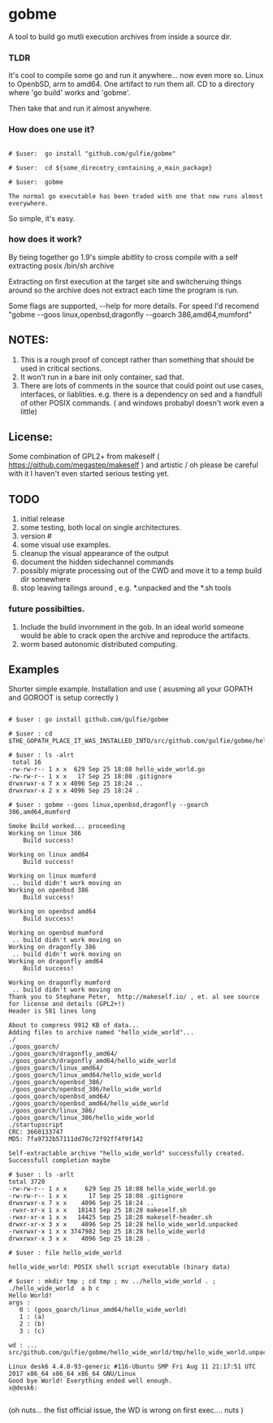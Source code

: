 # gobme
A tool to build go mutli execution archives from inside a source dir.


### TLDR
It's cool to compile some go and run it anywhere... now even more so.  Linux to OpenbSD, arm to amd64.  One artifact to run them all.   CD to a directory where 'go build' works and 'gobme'. 

Then take that and run it almost anywhere. 



### How does one use it? 

```

# $user:  go install "github.com/gulfie/gobme"

# $user:  cd ${some_direcotry_containing_a_main_package} 

# $user:  gobme 

The normal go executable has been traded with one that now runs almost everywhere. 

```

So simple, it's easy. 


### how does it work? 

By tieing together go 1.9's simple abitlity to cross compile with a self extracting posix /bin/sh archive

Extracting on first execution at the target site and switcheruing things around so the archive does not extract each time the program is run. 

Some flags are supported, --help for more details.   For speed I'd recomend "gobme --goos linux,openbsd,dragonfly --goarch 386,amd64,mumford"


## NOTES: 

1. This is a rough proof of concept rather than something that should be used in critical sections.
2. It won't run in a bare init only container, sad that. 
3. There are lots of comments in the source that could point out use cases, interfaces, or liablities.  e.g. there is a dependency on sed and a handfull of other POSIX commands.  ( and windows probabyl doesn't work even a little) 


## License:

Some combination of GPL2+ from makeself ( https://github.com/megastep/makeself ) and artistic / oh please be careful with it I haven't even started serious testing yet. 



## TODO


1. initial release 
2. some testing, both local on single architectures. 
3. version # 
4. some visual use examples. 
5. cleanup the visual appearance of the output
6. document the hidden sidechannel commands
7. possibly migrate processing out of the CWD and move it to a temp build dir somewhere
8. stop leaving tailings around , e.g. *.unpacked and the *.sh tools 


### future possibilties. 

1. Include the build invornment in the gob. In an ideal world someone would be able to crack open the archive and reproduce the artifacts. 
2. worm based autonomic distributed computing. 


## Examples


Shorter simple example.  Installation and use ( asusming all your GOPATH and GOROOT is setup correctly ) 

```

# $user : go install github.com/gulfie/gobme

# $user : cd $THE_GOPATH_PLACE_IT_WAS_INSTALLED_INTO/src/github.com/gulfie/gobme/hello_wide_world/

# $user : ls -alrt 
 total 16
-rw-rw-r-- 1 x x  629 Sep 25 18:08 hello_wide_world.go
-rw-rw-r-- 1 x x   17 Sep 25 18:08 .gitignore
drwxrwxr-x 7 x x 4096 Sep 25 18:24 ..
drwxrwxr-x 2 x x 4096 Sep 25 18:24 .

# $user : gobme --goos linux,openbsd,dragonfly --goarch 386,amd64,mumford

Smoke Build worked... proceeding
Working on linux 386
    Build success!

Working on linux amd64
    Build success!

Working on linux mumford
 .. build didn't work moving on
Working on openbsd 386
    Build success!

Working on openbsd amd64
    Build success!

Working on openbsd mumford
 .. build didn't work moving on
Working on dragonfly 386
 .. build didn't work moving on
Working on dragonfly amd64
    Build success!

Working on dragonfly mumford
 .. build didn't work moving on
Thank you to Stephane Peter,  http://makeself.io/ , et. al see source for license and details (GPL2+!)
Header is 581 lines long

About to compress 9912 KB of data...
Adding files to archive named "hello_wide_world"...
./
./goos_goarch/
./goos_goarch/dragonfly_amd64/
./goos_goarch/dragonfly_amd64/hello_wide_world
./goos_goarch/linux_amd64/
./goos_goarch/linux_amd64/hello_wide_world
./goos_goarch/openbsd_386/
./goos_goarch/openbsd_386/hello_wide_world
./goos_goarch/openbsd_amd64/
./goos_goarch/openbsd_amd64/hello_wide_world
./goos_goarch/linux_386/
./goos_goarch/linux_386/hello_wide_world
./startupscript
CRC: 3660133747
MD5: 7fa9732b57111dd70c72f92ff4f9f142

Self-extractable archive "hello_wide_world" successfully created.
Successfull completion maybe

# $user : ls -arlt 
total 3720
-rw-rw-r-- 1 x x     629 Sep 25 18:08 hello_wide_world.go
-rw-rw-r-- 1 x x      17 Sep 25 18:08 .gitignore
drwxrwxr-x 7 x x    4096 Sep 25 18:24 ..
-rwxr-xr-x 1 x x   18143 Sep 25 18:28 makeself.sh
-rwxr-xr-x 1 x x   14425 Sep 25 18:28 makeself-header.sh
drwxr-xr-x 3 x x    4096 Sep 25 18:28 hello_wide_world.unpacked
-rwxrwxr-x 1 x x 3747982 Sep 25 18:28 hello_wide_world
drwxrwxr-x 3 x x    4096 Sep 25 18:28 .
 
# $user : file hello_wide_world

hello_wide_world: POSIX shell script executable (binary data)

# $user : mkdir tmp ; cd tmp ; mv ../hello_wide_world . ; ./hello_wide_world  a b c 
Hello World!
args : 
   0 : (goos_goarch/linux_amd64/hello_wide_world)
   1 : (a)
   2 : (b)
   3 : (c)

wd : ... src/github.com/gulfie/gobme/hello_wide_world/tmp/hello_wide_world.unpacked

Linux desk6 4.4.0-93-generic #116-Ubuntu SMP Fri Aug 11 21:17:51 UTC 2017 x86_64 x86_64 x86_64 GNU/Linux
Good bye World! Everything ended well enough.
x@desk6:


```
(oh nuts... the fist official issue, the WD is wrong on first exec.... nuts ) 
  




